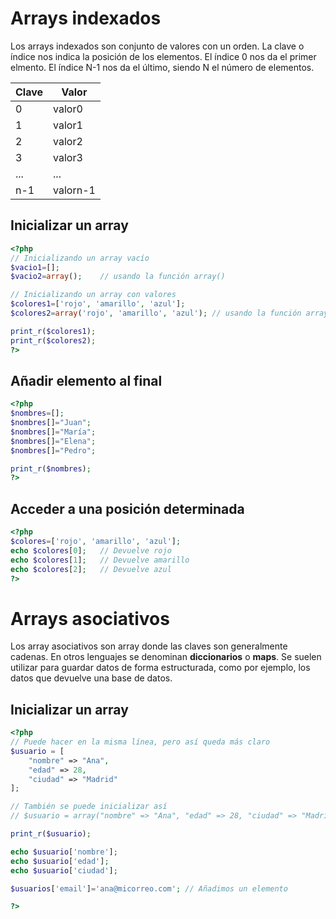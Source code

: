 
# Arrays indexados

Los arrays indexados son conjunto de valores con un orden. La clave o índice nos indica la posición de los elementos. El índice 0 nos da el primer elmento. El índice N-1 nos da el último, siendo N el número de elementos. 

|Clave | Valor |
|------|-------|
|   0  | valor0|
|   1  | valor1|
|   2  | valor2|
|   3  | valor3|
| ...  | ...   |
|  n-1 | valorn-1|

## Inicializar un array

```php
<?php
// Inicializando un array vacío
$vacio1=[];
$vacio2=array();    // usando la función array()

// Inicializando un array con valores
$colores1=['rojo', 'amarillo', 'azul'];
$colores2=array('rojo', 'amarillo', 'azul'); // usando la función array()

print_r($colores1);
print_r($colores2);
?>
```
## Añadir elemento al final
```php
<?php
$nombres=[];
$nombres[]="Juan";
$nombres[]="María";
$nombres[]="Elena";
$nombres[]="Pedro";

print_r($nombres);
?>
```

## Acceder a una posición determinada
```php
<?php
$colores=['rojo', 'amarillo', 'azul'];
echo $colores[0];   // Devuelve rojo
echo $colores[1];   // Devuelve amarillo
echo $colores[2];   // Devuelve azul
?>
```

# Arrays asociativos
Los array asociativos son array donde las claves son generalmente cadenas. En otros lenguajes se denominan **diccionarios** o **maps**. Se suelen utilizar para guardar datos de forma estructurada, como por ejemplo, los datos que devuelve una base de datos.

## Inicializar un array

```php
<?php
// Puede hacer en la misma línea, pero así queda más claro
$usuario = [
    "nombre" => "Ana",
    "edad" => 28,
    "ciudad" => "Madrid"
];

// También se puede inicializar así
// $usuario = array("nombre" => "Ana", "edad" => 28, "ciudad" => "Madrid");

print_r($usuario);

echo $usuario['nombre'];
echo $usuario['edad'];
echo $usuario['ciudad'];

$usuarios['email']='ana@micorreo.com'; // Añadimos un elemento

?>